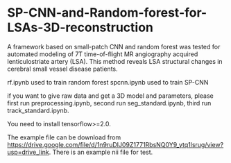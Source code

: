 # SP-CNN-and-Random-forest-for-LSAs-3D-reconstruction
A framework based on small-patch CNN and random forest was tested for automated modeling of 7T time-of-flight MR angiography acquired lenticulostriate artery (LSA). This method reveals LSA structural changes in cerebral small vessel disease patients. 

rf.ipynb used to train random forest
spcnn.ipynb used to train SP-CNN

if you want to give raw data and get a 3D model and parameters, please first run preprocessing.ipynb, second run seg_standard.ipynb, third run track_standard.ipynb.

You need to install tensorflow>=2.0.

The example file can be download from https://drive.google.com/file/d/1n9ruDIJ09Z1771RbsNQ0Y9_ytq1lsrug/view?usp=drive_link. There is an example nii file for test.
